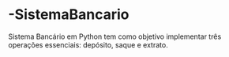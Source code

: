 # -SistemaBancario
Sistema Bancário em Python tem como objetivo implementar três operações essenciais: depósito, saque e extrato. 
